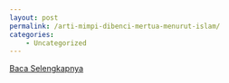 ```yaml
---
layout: post
permalink: /arti-mimpi-dibenci-mertua-menurut-islam/
categories:
    - Uncategorized
---
```


[Baca Selengkapnya](/06)
